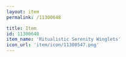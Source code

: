 ```yaml
---
layout: item
permalink: /11300648

title: Item
id: 11300648
item_name: 'Ritualistic Serenity Winglets'
icon_url: 'item/icon/11300547.png'
---
```


